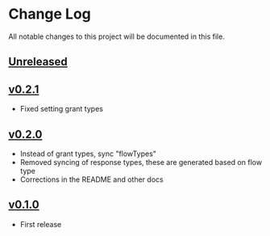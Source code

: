 # Change Log
All notable changes to this project will be documented in this file.

## [Unreleased]

## [v0.2.1]
- Fixed setting grant types

## [v0.2.0]
- Instead of grant types, sync "flowTypes"
- Removed syncing of response types, these are generated based on flow type
- Corrections in the README and other docs

## [v0.1.0]
- First release

[Unreleased]: https://github.com/CESNET/spreg_oidc_metadata_sync/tree/master
[v0.2.1]: https://github.com/CESNET/spreg_oidc_metadata_sync/tree/v0.2.1
[v0.2.0]: https://github.com/CESNET/spreg_oidc_metadata_sync/tree/v0.2.0
[v0.1.0]: https://github.com/CESNET/spreg_oidc_metadata_sync/tree/v0.1.0

